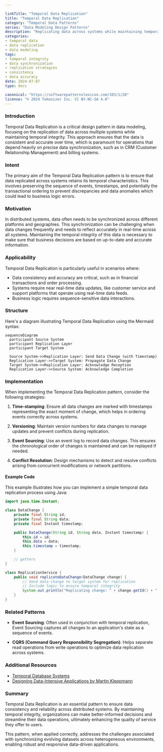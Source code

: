 ```yaml
---

linkTitle: "Temporal Data Replication"
title: "Temporal Data Replication"
category: "Temporal Data Patterns"
series: "Data Modeling Design Patterns"
description: "Replicating data across systems while maintaining temporal integrity to ensure consistency, accuracy, and reliability in data-dependent operations."
categories:
- temporal data
- data replication
- data modeling
tags:
- temporal integrity
- data synchronization
- replication strategies
- consistency
- data accuracy
date: 2024-07-07
type: docs

canonical: "https://softwarepatternslexicon.com/103/1/28"
license: "© 2024 Tokenizer Inc. CC BY-NC-SA 4.0"
---
```


### Introduction

Temporal Data Replication is a critical design pattern in data modeling, focusing on the replication of data across multiple systems while maintaining temporal integrity. This approach ensures that the data is consistent and accurate over time, which is paramount for operations that depend heavily on precise data synchronization, such as in CRM (Customer Relationship Management) and billing systems.

### Intent

The primary aim of the Temporal Data Replication pattern is to ensure that data replicated across systems retains its temporal characteristics. This involves preserving the sequence of events, timestamps, and potentially the transactional ordering to prevent discrepancies and data anomalies which could lead to business logic errors.

### Motivation

In distributed systems, data often needs to be synchronized across different platforms and geographies. This synchronization can be challenging when data changes frequently and needs to reflect accurately in real-time across all systems. Maintaining the temporal integrity of this data is necessary to make sure that business decisions are based on up-to-date and accurate information.

### Applicability

Temporal Data Replication is particularly useful in scenarios where:

- Data consistency and accuracy are critical, such as in financial transactions and order processing.
- Systems require near real-time data updates, like customer service and support platforms that operate using real-time data feeds.
- Business logic requires sequence-sensitive data interactions.

### Structure

Here's a diagram illustrating Temporal Data Replication using the Mermaid syntax:

```mermaid
sequenceDiagram
  participant Source System
  participant Replication Layer
  participant Target System

  Source System->>Replication Layer: Send Data Change (with Timestamp)
  Replication Layer->>Target System: Propagate Data Change
  Target System->>Replication Layer: Acknowledge Reception
  Replication Layer->>Source System: Acknowledge Completion
```

### Implementation

When implementing the Temporal Data Replication pattern, consider the following strategies:

1. **Time-stamping**: Ensure all data changes are marked with timestamps representing the exact moment of change, which helps in ordering events correctly across systems.

2. **Versioning**: Maintain version numbers for data changes to manage updates and prevent conflicts during replication.

3. **Event Sourcing**: Use an event log to record data changes. This ensures the chronological order of changes is maintained and can be replayed if needed.

4. **Conflict Resolution**: Design mechanisms to detect and resolve conflicts arising from concurrent modifications or network partitions.

#### Example Code

This example illustrates how you can implement a simple temporal data replication process using Java:

```java
import java.time.Instant;

class DataChange {
    private final String id;
    private final String data;
    private final Instant timestamp;

    public DataChange(String id, String data, Instant timestamp) {
        this.id = id;
        this.data = data;
        this.timestamp = timestamp;
    }

    // getters
}

class ReplicationService {
    public void replicateDataChange(DataChange change) {
        // Send data change to target system for replication
        // Include logic to ensure temporal integrity
        System.out.println("Replicating change: " + change.getId() + " at " + change.getTimestamp());
    }
}
```

### Related Patterns

- **Event Sourcing**: Often used in conjunction with temporal replication, Event Sourcing captures all changes to an application's state as a sequence of events.

- **CQRS (Command Query Responsibility Segregation)**: Helps separate read operations from write operations to optimize data replication across systems.

### Additional Resources

- [Temporal Database Systems](https://example-link-to-resource.com)
- [Designing Data-Intensive Applications by Martin Kleppmann](https://example-link-to-resource.com)

### Summary

Temporal Data Replication is an essential pattern to ensure data consistency and reliability across distributed systems. By maintaining temporal integrity, organizations can make better-informed decisions and streamline their data operations, ultimately enhancing the quality of service they offer to users.

This pattern, when applied correctly, addresses the challenges associated with synchronizing evolving datasets across heterogeneous environments, enabling robust and responsive data-driven applications.
